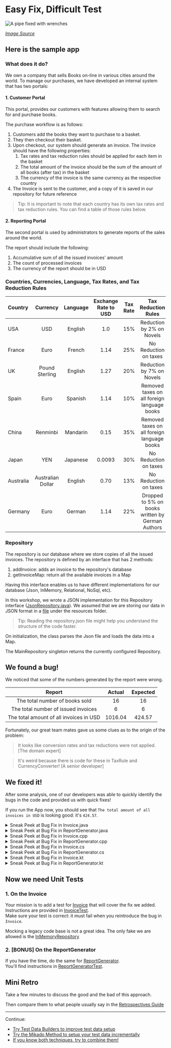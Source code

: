# Easy Fix, Difficult Test

![A pipe fixed with wrenches](images/quick-fix.jpg)

*[Image Source](https://pixabay.com/photos/plumbing-pipe-wrench-plumber-840835/)*

## Here is the sample app

### What does it do?

We own a company that sells Books on-line in various cities around the world.
To manage our purchases, we have developed an internal system that has two
portals:

#### 1. Customer Portal

This portal, provides our customers with features allowing them to search for
and purchase books.

The purchase workflow is as follows:
1. Customers add the books they want to purchase to a basket.     
1. They then checkout their basket.
1. Upon checkout, our system should generate an invoice. The invoice should
have the following properties:
    1. Tax rates and tax reduction rules should be applied for each item in
    the basket
    2. The total amount of the invoice should be the sum of the amount of all
    books (after tax) in the basket
    3. The currency of the invoice is the same currency as the respective
    country
1. The Invoice is sent to the customer, and a copy of it is saved in our
repository for future reference   

>Tip: It is important to note that each country has its own tax rates and tax
reduction rules. You can find a table of those rules below.  

#### 2. Reporting Portal

The second portal is used by administrators to generate reports of the sales
around the world.

The report should include the following:
1. Accumulative sum of all the issued invoices' amount
1. The count of processed invoices
1. The currency of the report should be in USD

### Countries, Currencies, Language, Tax Rates, and Tax Reduction Rules   

| Country       | Currency          | Language  | Exchange Rate to USD  | Tax Rate | Tax Reduction Rules                              |
| :-------------|:-----------------:| :--------:| :--------------------:|:--------:|:------------------------------------------------:|
| USA           | USD               | English   | 1.0                   | 15%      | Reduction by 2% on Novels                        |  
| France        | Euro              | French    | 1.14                  | 25%      | No Reduction on taxes                            |
| UK            | Pound Sterling    | English   | 1.27                  | 20%      | Reduction by 7% on Novels                        |
| Spain         | Euro              | Spanish   | 1.14                  | 10%      | Removed taxes on all foreign language books      |  
| China         | Renminbi          | Mandarin  | 0.15                  | 35%      | Removed taxes on all foreign language books      |
| Japan         | YEN               | Japanese  | 0.0093                | 30%      | No Reduction on taxes                            |
| Australia     | Australian Dollar | English   | 0.70                  | 13%      | No Reduction on taxes                            |     
| Germany       | Euro              | German    | 1.14                  | 22%      | Dropped to 5% on books written by German Authors |  


### Repository

The repository is our database where we store copies of all the issued invoices.
The repository is defined by an interface that has 2 methods:
1. addInvoice: adds an invoice to the repository's database
1. getInvoiceMap: return all the available invoices in a Map  

Having this interface enables us to have different implementations for our
database (Json, InMemory, Relational, NoSql, etc).

In this workshop, we wrote a JSON implementation for this Repository interface
([JsonRepository.java](../java/src/main/java/com/murex/tbw/storage/JsonRepository.java)).
We assumed that we are storing our data in JSON format in a [file](../java/src/main/resources/repository.json)
under the resources folder.  

> Tip: Reading the repository.json file might help you understand the structure
of the code faster.  

On initialization, the class parses the Json file and loads the data into a Map.

The MainRepository singleton returns the currently configured Repository.

## We found a bug!

We noticed that some of the numbers generated by the report were wrong.

| Report                                  | Actual | Expected |
|:---------------------------------------:|:------:|:--------:|
| The total number of books sold          | 16     |  16      |
| The total number of issued invoices     | 6      |  6       |
| The total amount of all invoices in USD | 1016.04|  424.57  |

Fortunately, our great team mates gave us some clues as to the origin of the
problem:

> It looks like conversion rates and tax reductions were not applied.
> [The domain expert]

> It's weird because there is code for these in TaxRule and CurrencyConverter!
> [A senior developer]

## We fixed it!

After some analysis, one of our developers was able to quickly identify the bugs in the code and provided us with quick fixes!

If you run the App now, you should see that `The total amount of all invoices in USD` is looking good: it's `424.57`.

<details>
  <summary markdown='span'>
  Sneak Peek at Bug Fix in Invoice.java
  </summary>

  ```diff
  public double computeTotalAmount() {
    double sum = 0.0;
    for (PurchasedBook purchasedBook : purchasedBooks) {
  -   double totalPrice = purchasedBook.getTotalPrice();
  +   double totalPrice = purchasedBook.getTotalPrice() * TaxRule.getApplicableRate(country, purchasedBook.getBook());
      sum += totalPrice;
    }
    return sum;
  }
  ```

</details>

<details>
  <summary markdown='span'>
  Sneak Peek at Bug Fix in ReportGenerator.java
  </summary>

  ```diff
      public double getTotalAmount() {
          Map<Integer, Invoice> invoiceMap = repository.getInvoiceMap();
          double totalAmount = 0.0;
          for (Invoice invoice : invoiceMap.values()) {       
  -            totalAmount += invoice.computeTotalAmount();
  +            totalAmount += CurrencyConverter.toUSD(invoice.computeTotalAmount(), invoice.getCountry().getCurrency());
          }
          return getRoundedAmount(totalAmount);
      }
  ```

</details>

<details>
  <summary markdown='span'>
  Sneak Peek at Bug Fix in Invoice.cpp
  </summary>

  ```diff
          double sum = 0.0;
          for (const auto purchasedBook : purchasedBooks_)
          {
  -               double totalPrice = purchasedBook->getTotalPrice();
  +               double totalPrice = purchasedBook->getTotalPrice() * finance::getApplicableRate(country_, *purchasedBook->getBook());
                  sum += totalPrice;
          }
          return sum;
  ```

</details>

<details>
  <summary markdown='span'>
  Sneak Peek at Bug Fix in ReportGenerator.cpp
  </summary>

  ```diff
          double totalAmount = 0.0;
          for (const auto id2Invoice : invoiceMap)
          {
  -               totalAmount += id2Invoice.second->computeTotalAmount();
  +               const auto& invoice = *id2Invoice.second;
  +               totalAmount += finance::toUSD(invoice.computeTotalAmount(), invoice.getCountry().getCurrency());
          }
          return getRoundedValueOf(totalAmount);
  ```

</details>

<details>
  <summary markdown='span'>
  Sneak Peek at Bug Fix in Invoice.cs
  </summary>

  ```diff c#
      public double ComputeTotalAmount()
      {
          var totalAmount = 0.0;
  -       totalAmount = PurchasedBooks.Sum(book => book.TotalPrice);
  +       totalAmount = PurchasedBooks.Sum(book => book.TotalPrice * TaxRule.GetApplicableRate(Country, book.Book));
          return totalAmount;
      }
  ```
</details>

<details>
  <summary markdown='span'>
  Sneak Peek at Bug Fix in ReportGenerator.cs
  </summary>

  ```diff c#
        public double GetTotalAmount()
        {
            var invoices = _repository.GetInvoiceMap().Values;
  -         var totalAmount = invoices.Sum(invoice => invoice.ComputeTotalAmount());
  +         var totalAmount = invoices.Sum(invoice => CurrencyConverter.ToUsd(invoice.ComputeTotalAmount(), invoice.Country.Currency));
            return GetRoundedAmount(totalAmount);
        }
  ```

</details>

<details>
  <summary markdown='span'>
  Sneak Peek at Bug Fix in Invoice.kt
  </summary>

  ```diff
      fun computeTotalAmount(): Double {
          var sum = 0.0
          for (purchasedBook in purchasedBooks) {
  -          val totalPrice: Double = purchasedBook.getTotalPrice()
  +          val totalPrice: Double = purchasedBook.getTotalPrice() * getApplicableRate(country, purchasedBook.book)
            sum += totalPrice
          }
          return sum
      }
  ```

</details>

<details>
  <summary markdown='span'>
  Sneak Peek at Bug Fix in ReportGenerator.kt
  </summary>

  ```diff
      fun getTotalAmount(): Double {
        val invoiceMap = repository.getInvoiceMap()
        var totalAmount = 0.0
        for (invoice in invoiceMap.values) {
  -            totalAmount += invoice.computeTotalAmount()
  +            totalAmount += CurrencyOperations.toUSD(invoice.computeTotalAmount(), invoice.country.currency)
          }
          return getRoundedAmount(totalAmount);
      }
  ```

</details>

## Now we need Unit Tests

### 1. On the Invoice
Your mission is to add a test for
[Invoice](../java/src/main/java/com/murex/tbw/purchase/Invoice.java) that will cover the fix we added.  
Instructions are provided in [InvoiceTest](../java/src/test/java/com/murex/tbw/purchase/InvoiceTest.java).  
Make sure your test is correct: it must fail when you reintroduce the bug in `Invoice`.

Mocking a legacy code base is not a great idea. The only fake we are allowed is
the [InMemoryRepository](../java/src/test/java/com/murex/tbw/storage/InMemoryRepository.java)

### 2. [BONUS] On the ReportGenerator

If you have the time, do the same for
[ReportGenerator](../java/src/main/java/com/murex/tbw/report/ReportGenerator.java).  
You'll find instructions in [ReportGeneratorTest](../java/src/test/java/com/murex/tbw/report/ReportGeneratorTest.java).

## Mini Retro

Take a few minutes to discuss the good and the bad of this approach.

Then compare them to what people usually say in
the [Retrospectives Guide](./Retrospectives_Guide.md)

---
Continue:
- [Try Test Data Builders to improve test data setup](./3_Building_Test_Data.md)
- [Try the Mikado Method to setup your test data incrementally](./4_Mikado_Method.md)
- [If you know both techniques, try to combine them!](./5_Mikado_Method_plus_Test_Data_Builders.md)
